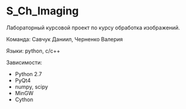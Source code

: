 S_Ch_Imaging
============

Лабораторный курсовой проект по курсу обработка изображений.

Команда: Савчук Даниил, Черненко Валерия

Языки: python, c/c++

Зависимости:

- Python 2.7
- PyQt4
- numpy, scipy
- MinGW
- Cython